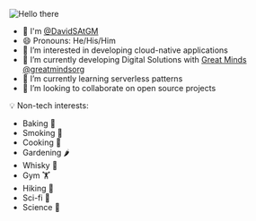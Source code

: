 ![Hello there](https://nerdbot.com/wp-content/uploads/2020/01/1r3fn3-e1579990017466.jpg)

- 👋 I'm [@DavidSAtGM](https://github.com/DavidSAtGM)
- 😄 Pronouns: He/His/Him
- 👀 I’m interested in developing cloud-native applications
- 🔭 I’m currently developing Digital Solutions with [Great Minds](https://greatminds.org/) [@greatmindsorg](https://github.com/greatmindsorg)
- 🌱 I’m currently learning serverless patterns
- 👯 I’m looking to collaborate on open source projects

💡 Non-tech interests:
- Baking 🍞
- Smoking 🍖
- Cooking 🍳
- Gardening 🌶️
- Whisky 🥃
- Gym 🏋️
- Hiking 🥾
- Sci-fi 🚀
- Science 🔬
